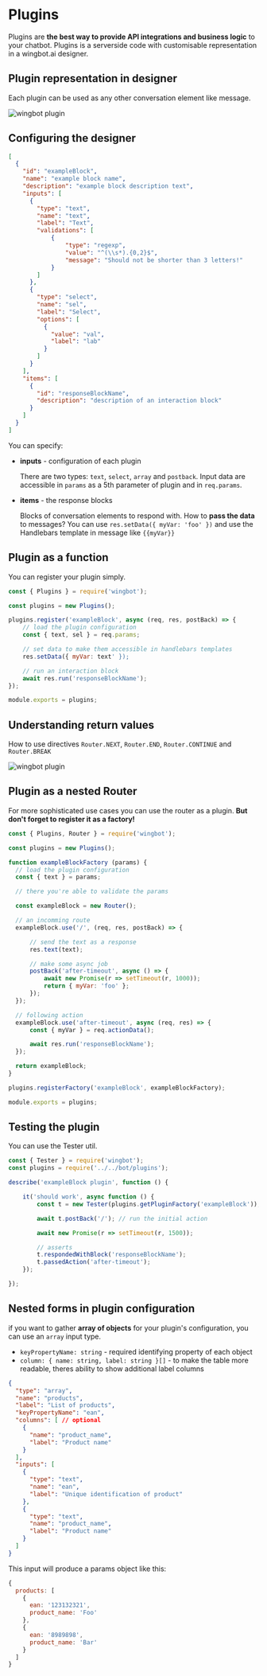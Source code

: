 # Plugins

Plugins are **the best way to provide API integrations and business logic** to your chatbot. Plugins is a serverside code with customisable representation in a wingbot.ai designer.

## Plugin representation in designer

Each plugin can be used as any other conversation element like message.

![wingbot plugin](./plugins.png "Wingbot Chatbot Plugin")

## Configuring the designer

```json
[
  {
    "id": "exampleBlock",
    "name": "example block name",
    "description": "example block description text",
    "inputs": [
      {
        "type": "text",
        "name": "text",
        "label": "Text",
        "validations": [
            {
                "type": "regexp",
                "value": "^(\\s*).{0,2}$",
                "message": "Should not be shorter than 3 letters!"
            }
        ]
      },
      {
        "type": "select",
        "name": "sel",
        "label": "Select",
        "options": [
          {
            "value": "val",
            "label": "lab"
          }
        ]
      }
    ],
    "items": [
      {
        "id": "responseBlockName",
        "description": "description of an interaction block"
      }
    ]
  }
]
```

You can specify:

- **inputs** - configuration of each plugin

    There are two types: `text`, `select`, `array` and `postback`. Input data are accessible in `params` as a 5th parameter of plugin and in `req.params`.

- **items** - the response blocks

    Blocks of conversation elements to respond with. How to **pass the data** to messages? You can use `res.setData({ myVar: 'foo' })` and use the Handlebars template in message like `{{myVar}}`

## Plugin as a function

You can register your plugin simply.

```javascript
const { Plugins } = require('wingbot');

const plugins = new Plugins();

plugins.register('exampleBlock', async (req, res, postBack) => {
    // load the plugin configuration
    const { text, sel } = req.params;

    // set data to make them accessible in handlebars templates
    res.setData({ myVar: text' });

    // run an interaction block
    await res.run('responseBlockName');
});

module.exports = plugins;
```
## Understanding return values

How to use directives `Router.NEXT`, `Router.END`, `Router.CONTINUE` and `Router.BREAK`

![wingbot plugin](./returns.png "Wingbot Chatbot Plugin")

## Plugin as a nested Router

For more sophisticated use cases you can use the router as a plugin. **But don't forget to register it as a factory!**

```javascript
const { Plugins, Router } = require('wingbot');

const plugins = new Plugins();

function exampleBlockFactory (params) {
  // load the plugin configuration
  const { text } = params;

  // there you're able to validate the params

  const exampleBlock = new Router();

  // an incomming route
  exampleBlock.use('/', (req, res, postBack) => {

      // send the text as a response
      res.text(text);

      // make some async job
      postBack('after-timeout', async () => {
          await new Promise(r => setTimeout(r, 1000));
          return { myVar: 'foo' };
      });
  });

  // following action
  exampleBlock.use('after-timeout', async (req, res) => {
      const { myVar } = req.actionData();

      await res.run('responseBlockName');
  });

  return exampleBlock;
}

plugins.registerFactory('exampleBlock', exampleBlockFactory);

module.exports = plugins;
```

## Testing the plugin

You can use the Tester util.

```javascript
const { Tester } = require('wingbot');
const plugins = require('../../bot/plugins');

describe('exampleBlock plugin', function () {

    it('should work', async function () {
        const t = new Tester(plugins.getPluginFactory('exampleBlock'));

        await t.postBack('/'); // run the initial action

        await new Promise(r => setTimeout(r, 1500));

        // asserts
        t.respondedWithBlock('responseBlockName');
        t.passedAction('after-timeout');
    });

});
```

## Nested forms in plugin configuration

if you want to gather **array of objects** for your plugin's configuration, you can use an `array` input type.

- `keyPropertyName: string` - required identifying property of each object
- `column: { name: string, label: string }[]` - to make the table more readable, theres ability to show additional label columns

```json
{
  "type": "array",
  "name": "products",
  "label": "List of products",
  "keyPropertyName": "ean",
  "columns": [ // optional
    {
      "name": "product_name",
      "label": "Product name"
    }
  ],
  "inputs": [
    {
      "type": "text",
      "name": "ean",
      "label": "Unique identification of product"
    },
    {
      "type": "text",
      "name": "product_name",
      "label": "Product name"
    }
  ]
}
```

This input will produce a params object like this:

```javascript
{
  products: [
    {
      ean: '123132321',
      product_name: 'Foo'
    },
    {
      ean: '8989898',
      product_name: 'Bar'
    }
  ]
}
```
